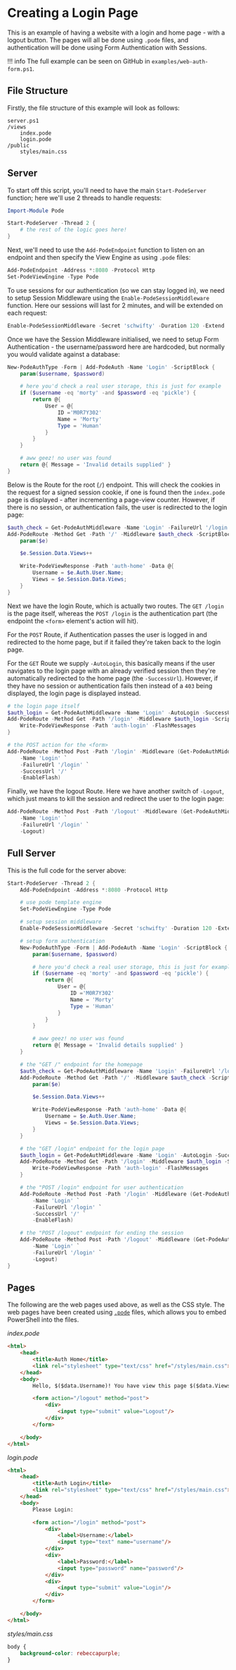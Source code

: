 # Creating a Login Page

This is an example of having a website with a login and home page - with a logout button. The pages will all be done using `.pode` files, and authentication will be done using Form Authentication with Sessions.

!!! info
    The full example can be seen on GitHub in `examples/web-auth-form.ps1`.

## File Structure

Firstly, the file structure of this example will look as follows:

```plain
server.ps1
/views
    index.pode
    login.pode
/public
    styles/main.css
```

## Server

To start off this script, you'll need to have the main `Start-PodeServer` function; here we'll use 2 threads to handle requests:

```powershell
Import-Module Pode

Start-PodeServer -Thread 2 {
    # the rest of the logic goes here!
}
```

Next, we'll need to use the `Add-PodeEndpoint` function to listen on an endpoint and then specify the View Engine as using `.pode` files:

```powershell
Add-PodeEndpoint -Address *:8080 -Protocol Http
Set-PodeViewEngine -Type Pode
```

To use sessions for our authentication (so we can stay logged in), we need to setup Session Middleware using the `Enable-PodeSessionMiddleware` function. Here our sessions will last for 2 minutes, and will be extended on each request:

```powershell
Enable-PodeSessionMiddleware -Secret 'schwifty' -Duration 120 -Extend
```

Once we have the Session Middleware initialised, we need to setup Form Authentication - the username/password here are hardcoded, but normally you would validate against a database:

```powershell
New-PodeAuthType -Form | Add-PodeAuth -Name 'Login' -ScriptBlock {
    param($username, $password)

    # here you'd check a real user storage, this is just for example
    if ($username -eq 'morty' -and $password -eq 'pickle') {
        return @{
            User = @{
                ID ='M0R7Y302'
                Name = 'Morty'
                Type = 'Human'
            }
        }
    }

    # aww geez! no user was found
    return @{ Message = 'Invalid details supplied' }
}
```

Below is the Route for the root (`/`) endpoint. This will check the cookies in the request for a signed session cookie, if one is found then the `index.pode` page is displayed - after incrementing a page-view counter. However, if there is no session, or authentication fails, the user is redirected to the login page:

```powershell
$auth_check = Get-PodeAuthMiddleware -Name 'Login' -FailureUrl '/login'
Add-PodeRoute -Method Get -Path '/' -Middleware $auth_check -ScriptBlock {
    param($e)

    $e.Session.Data.Views++

    Write-PodeViewResponse -Path 'auth-home' -Data @{
        Username = $e.Auth.User.Name;
        Views = $e.Session.Data.Views;
    }
}
```

Next we have the login Route, which is actually two routes. The `GET /login` is the page itself, whereas the `POST /login` is the authentication part (the endpoint the `<form>` element's action will hit).

For the `POST` Route, if Authentication passes the user is logged in and redirected to the home page, but if it failed they're taken back to the login page.

For the `GET` Route we supply `-AutoLogin`, this basically means if the user navigates to the login page with an already verified session then they're automatically redirected to the home page (the `-SuccessUrl`). However, if they have no session or authentication fails then instead of a `403` being displayed, the login page is displayed instead.

```powershell
# the login page itself
$auth_login = Get-PodeAuthMiddleware -Name 'Login' -AutoLogin -SuccessUrl '/'
Add-PodeRoute -Method Get -Path '/login' -Middleware $auth_login -ScriptBlock {
    Write-PodeViewResponse -Path 'auth-login' -FlashMessages
}

# the POST action for the <form>
Add-PodeRoute -Method Post -Path '/login' -Middleware (Get-PodeAuthMiddleware `
    -Name 'Login' `
    -FailureUrl '/login' `
    -SuccessUrl '/' `
    -EnableFlash)
```

Finally, we have the logout Route. Here we have another switch of `-Logout`, which just means to kill the session and redirect the user to the login page:

```powershell
Add-PodeRoute -Method Post -Path '/logout' -Middleware (Get-PodeAuthMiddleware `
    -Name 'Login' `
    -FailureUrl '/login' `
    -Logout)
```

## Full Server

This is the full code for the server above:

```powershell
Start-PodeServer -Thread 2 {
    Add-PodeEndpoint -Address *:8080 -Protocol Http

    # use pode template engine
    Set-PodeViewEngine -Type Pode

    # setup session middleware
    Enable-PodeSessionMiddleware -Secret 'schwifty' -Duration 120 -Extend

    # setup form authentication
    New-PodeAuthType -Form | Add-PodeAuth -Name 'Login' -ScriptBlock {
        param($username, $password)

        # here you'd check a real user storage, this is just for example
        if ($username -eq 'morty' -and $password -eq 'pickle') {
            return @{
                User = @{
                    ID ='M0R7Y302'
                    Name = 'Morty'
                    Type = 'Human'
                }
            }
        }

        # aww geez! no user was found
        return @{ Message = 'Invalid details supplied' }
    }

    # the "GET /" endpoint for the homepage
    $auth_check = Get-PodeAuthMiddleware -Name 'Login' -FailureUrl '/login'
    Add-PodeRoute -Method Get -Path '/' -Middleware $auth_check -ScriptBlock {
        param($e)

        $e.Session.Data.Views++

        Write-PodeViewResponse -Path 'auth-home' -Data @{
            Username = $e.Auth.User.Name;
            Views = $e.Session.Data.Views;
        }
    }

    # the "GET /login" endpoint for the login page
    $auth_login = Get-PodeAuthMiddleware -Name 'Login' -AutoLogin -SuccessUrl '/'
    Add-PodeRoute -Method Get -Path '/login' -Middleware $auth_login -ScriptBlock {
        Write-PodeViewResponse -Path 'auth-login' -FlashMessages
    }

    # the "POST /login" endpoint for user authentication
    Add-PodeRoute -Method Post -Path '/login' -Middleware (Get-PodeAuthMiddleware `
        -Name 'Login' `
        -FailureUrl '/login' `
        -SuccessUrl '/' `
        -EnableFlash)

    # the "POST /logout" endpoint for ending the session
    Add-PodeRoute -Method Post -Path '/logout' -Middleware (Get-PodeAuthMiddleware `
        -Name 'Login' `
        -FailureUrl '/login' `
        -Logout)
}
```

## Pages

The following are the web pages used above, as well as the CSS style. The web pages have been created using [`.pode`](../../ViewEngines/Pode) files, which allows you to embed PowerShell into the files.

*index.pode*
```html
<html>
    <head>
        <title>Auth Home</title>
        <link rel="stylesheet" type="text/css" href="/styles/main.css">
    </head>
    <body>
        Hello, $($data.Username)! You have view this page $($data.Views) times!

        <form action="/logout" method="post">
            <div>
                <input type="submit" value="Logout"/>
            </div>
        </form>

    </body>
</html>
```

*login.pode*
```html
<html>
    <head>
        <title>Auth Login</title>
        <link rel="stylesheet" type="text/css" href="/styles/main.css">
    </head>
    <body>
        Please Login:

        <form action="/login" method="post">
            <div>
                <label>Username:</label>
                <input type="text" name="username"/>
            </div>
            <div>
                <label>Password:</label>
                <input type="password" name="password"/>
            </div>
            <div>
                <input type="submit" value="Login"/>
            </div>
        </form>

    </body>
</html>
```

*styles/main.css*
```css
body {
    background-color: rebeccapurple;
}
```
